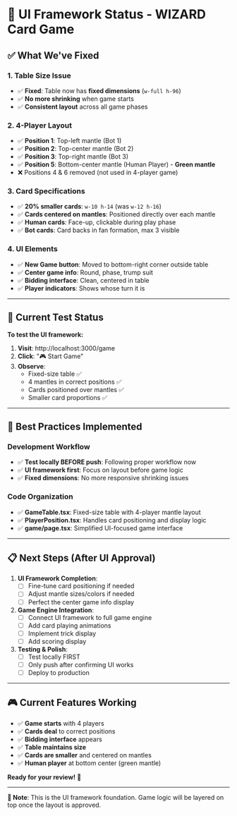 # 🎨 UI Framework Status - WIZARD Card Game

## ✅ **What We've Fixed**

### **1. Table Size Issue** 
- ✅ **Fixed**: Table now has **fixed dimensions** (`w-full h-96`)
- ✅ **No more shrinking** when game starts
- ✅ **Consistent layout** across all game phases

### **2. 4-Player Layout**
- ✅ **Position 1**: Top-left mantle (Bot 1)
- ✅ **Position 2**: Top-center mantle (Bot 2) 
- ✅ **Position 3**: Top-right mantle (Bot 3)
- ✅ **Position 5**: Bottom-center mantle (Human Player) - **Green mantle**
- ❌ Positions 4 & 6 removed (not used in 4-player game)

### **3. Card Specifications**
- ✅ **20% smaller cards**: `w-10 h-14` (was `w-12 h-16`)
- ✅ **Cards centered on mantles**: Positioned directly over each mantle
- ✅ **Human cards**: Face-up, clickable during play phase
- ✅ **Bot cards**: Card backs in fan formation, max 3 visible

### **4. UI Elements**
- ✅ **New Game button**: Moved to bottom-right corner outside table
- ✅ **Center game info**: Round, phase, trump suit
- ✅ **Bidding interface**: Clean, centered in table
- ✅ **Player indicators**: Shows whose turn it is

---

## 🎯 **Current Test Status**

**To test the UI framework:**

1. **Visit**: http://localhost:3000/game
2. **Click**: "🎮 Start Game"
3. **Observe**: 
   - Fixed-size table ✅
   - 4 mantles in correct positions ✅ 
   - Cards positioned over mantles ✅
   - Smaller card proportions ✅

---

## 🔧 **Best Practices Implemented**

### **Development Workflow**
- ✅ **Test locally BEFORE push**: Following proper workflow now
- ✅ **UI framework first**: Focus on layout before game logic
- ✅ **Fixed dimensions**: No more responsive shrinking issues

### **Code Organization**
- ✅ **GameTable.tsx**: Fixed-size table with 4-player mantle layout
- ✅ **PlayerPosition.tsx**: Handles card positioning and display logic
- ✅ **game/page.tsx**: Simplified UI-focused game interface

---

## 📋 **Next Steps** (After UI Approval)

1. **UI Framework Completion**:
   - [ ] Fine-tune card positioning if needed
   - [ ] Adjust mantle sizes/colors if needed
   - [ ] Perfect the center game info display

2. **Game Engine Integration**:
   - [ ] Connect UI framework to full game engine
   - [ ] Add card playing animations
   - [ ] Implement trick display
   - [ ] Add scoring display

3. **Testing & Polish**:
   - [ ] Test locally FIRST
   - [ ] Only push after confirming UI works
   - [ ] Deploy to production

---

## 🎮 **Current Features Working**

- ✅ **Game starts** with 4 players
- ✅ **Cards deal** to correct positions  
- ✅ **Bidding interface** appears
- ✅ **Table maintains size**
- ✅ **Cards are smaller** and centered on mantles
- ✅ **Human player** at bottom center (green mantle)

**Ready for your review!** 🎯

---

**📝 Note**: This is the UI framework foundation. Game logic will be layered on top once the layout is approved.